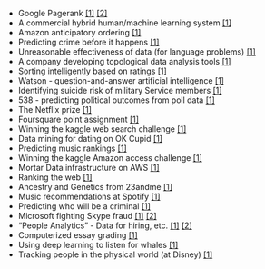  * Google Pagerank [[1]](http://www.nybooks.com/articles/archives/2011/aug/18/how-google-dominates-us/) [[2]](http://en.wikipedia.org/wiki/PageRank)
 * A commercial hybrid human/machine learning system [[1]](http://www.forbes.com/sites/anthonykosner/2014/01/27/godaddys-locu-uses-mit-machine-learning-to-help-small-businesses-get-found/)
 * Amazon anticipatory ordering [[1]](http://www.usatoday.com/story/money/business/2014/01/18/amazon-anticipates-orders/4637895/)
 * Predicting crime before it happens [[1]](http://www.npr.org/2011/11/26/142758000/at-lapd-predicting-crimes-before-they-happen)
 * Unreasonable effectiveness of data (for language problems) [[1]](http://static.googleusercontent.com/media/research.google.com/en/us/pubs/archive/35179.pdf)
 * A company developing topological data analysis tools [[1]](https://www.simonsfoundation.org/quanta/20131004-the-mathematical-shape-of-things-to-come/)
 * Sorting intelligently based on ratings [[1]](http://www.evanmiller.org/how-not-to-sort-by-average-rating.html)
 * Watson - question-and-answer artificial intelligence [[1]](http://en.wikipedia.org/wiki/Watson_(computer))
 * Identifying suicide risk of military Service members [[1]](http://www.plosone.org/article/info%3Adoi%2F10.1371%2Fjournal.pone.0085733)
 * 538 - predicting political outcomes from poll data [[1]](http://en.wikipedia.org/wiki/FiveThirtyEight)
 * The Netflix prize [[1]](http://en.wikipedia.org/wiki/Netflix_Prize)
 * Foursquare point assignment [[1]](http://engineering.foursquare.com/2014/01/03/the-mathematics-of-gamification/)
 * Winning the kaggle web search challenge [[1]](http://blog.kaggle.com/2014/02/06/winning-personalized-web-search-team-dataiku/)
 * Data mining for dating on OK Cupid [[1]](http://www.wired.com/wiredscience/2014/01/how-to-hack-okcupid/all/)
 * Predicting music rankings [[1]](http://www.itnews.com.au/News/370073,warmest-100-is-back-with-new-bag-of-tricks.aspx)
 * Winning the kaggle Amazon access challenge [[1]](http://blog.kaggle.com/2013/08/29/qa-with-amazon-access-challenge-first-prize-winner-paul-duan/)
 * Mortar Data infrastructure on AWS [[1]](http://aws.amazon.com/solutions/case-studies/mortar-data/)
 * Ranking the web [[1]](http://search.slashdot.org/story/14/02/12/1651243/the-first-open-ranking-of-the-world-wide-web-is-available)
 * Ancestry and Genetics from 23andme [[1]](http://blog.23andme.com/ancestry/23andmes-newest-feature-explores-your-ancestry/)
 * Music recommendations at Spotify [[1]](http://www.slideshare.net/erikbern/collaborative-filtering-at-spotify-16182818)
 * Predicting who will be a criminal [[1]](http://www.bloomberg.com/news/2013-08-14/how-big-data-could-help-identify-the-next-felon-or-blame-the-wrong-guy.html)
 * Microsoft fighting Skype fraud [[1]](http://www.cso.com.au/article/536286/new_research_signals_trouble_skype_fraudsters/) [[2]](http://research.microsoft.com/pubs/205472/aisec10-leontjeva.pdf)
 * “People Analytics” - Data for hiring, etc. [[1]](http://www.theatlantic.com/magazine/archive/2013/12/theyre-watching-you-at-work/354681/) [[2]](http://www.economist.com/news/business/21575820-how-software-helps-firms-hire-workers-more-efficiently-robot-recruiters)
 * Computerized essay grading [[1]](http://www.nytimes.com/2013/04/05/science/new-test-for-computers-grading-essays-at-college-level.html)
 * Using deep learning to listen for whales [[1]](http://danielnouri.org/notes/2014/01/10/using-deep-learning-to-listen-for-whales/)
 * Tracking people in the physical world (at Disney) [[1]](http://gigaom.com/2014/01/18/you-dont-want-your-privacy-disney-and-the-meat-space-data-race/)
